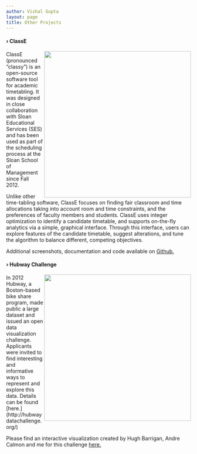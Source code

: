 ```yaml
---
author: Vishal Gupta
layout: page
title: Other Projects
---
```


<!-- The way images are included here is bad "style."  It 
combines markdown (which is content) with the style sheet... there should be a way to do with a custom style sheet by defining a special class.--> 

#### &rsaquo; ClassE
<img align="right" src="{{site.baseurl}}/images/classEFairness.png" style="width: 400px;"/>
ClassE (pronounced “classy”) is an open-source software tool for academic timetabling. It was designed in close collaboration with Sloan Educational Services (SES) and has been used as part of the scheduling process at the Sloan School of Management since Fall 2012.

Unlike other time-tabling software, ClassE focuses on finding fair classroom and time allocations taking into account room and time constraints, and the preferences of faculty members and students. ClassE uses integer optimization to identify a candidate timetable, and supports on-the-fly analytics via a simple, graphical interface. Through this interface, users can explore features of the candidate timetable, suggest alterations, and tune the algorithm to balance different, competing objectives.

Additional screenshots, documentation and code available on [Github.](https://github.com/vgupta1/ClassE)

#### &rsaquo; Hubway Challenge
<img align="right" src="{{site.baseurl}}/images/hubway.png" style="width: 400px;"/>
In 2012 Hubway, a Boston-based bike share program, made public a large dataset and issued an open data visualization challenge. Applicants were invited to find interesting and informative ways to represent and explore this data. Details can be found [here.](http://hubwaydatachallenge.org/)

Please find an interactive visualization created by Hugh Barrigan, Andre Calmon and me for this challenge [here.](http://hubway.barrigan.co.uk/)